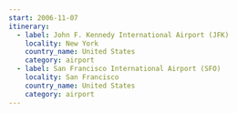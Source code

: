 ```yaml
---
start: 2006-11-07
itinerary:
  - label: John F. Kennedy International Airport (JFK)
    locality: New York
    country_name: United States
    category: airport
  - label: San Francisco International Airport (SFO)
    locality: San Francisco
    country_name: United States
    category: airport
---
```

